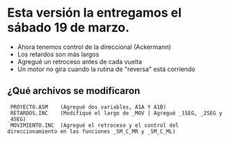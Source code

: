 # Esta versión la entregamos el sábado 19 de marzo.

- Ahora tenemos control de la direccional (Ackermann)
- Los retardos son más largos
- Agregué un retroceso antes de cada vuelta
- Un motor no gira cuando la rutina de "reversa" está corriendo

## ¿Qué archivos se modificaron
```
 PROYECTO.ASM    (Agregué dos variables, A1A Y A1B)
 RETARDOS.INC    (Modifiqué el largo de _MOV | Agregué _1SEG, _2SEG y _4SEG)
 MOVIMIENTO.INC  (Agregué el retroceso y el control del direccionamiento en las funciones _SM_C_MR y _SM_C_ML)
```
